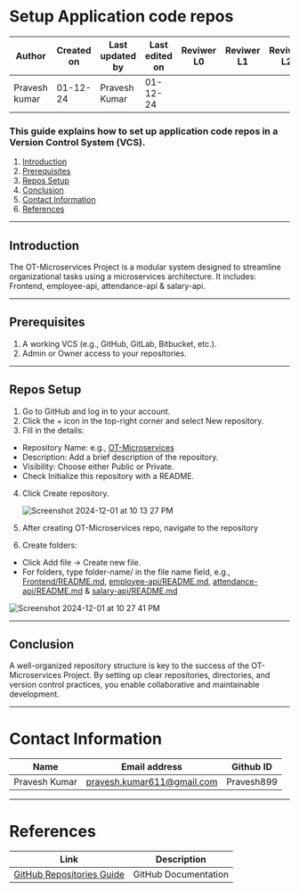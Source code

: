 # Setup Application code repos

| **Author** | **Created on** | **Last updated by** | **Last edited on** | **Reviwer L0** |**Reviwer L1** |**Reviwer L2** |
|------------|----------------|----------------------|---------------------|---------------|---------------|---------------|
| Pravesh kumar      | 01-12-24      | Pravesh Kumar             | 01-12-24           |  | | |     

### This guide explains how to set up application code repos in a Version Control System (VCS).

1. [Introduction](#introduction)
2. [Prerequisites](#prerequisites)
3. [Repos Setup](#repos-setup)
4. [Conclusion](#conclusion)
5. [Contact Information](#contact-information)
6. [References](#references)

---

## Introduction

The OT-Microservices Project is a modular system designed to streamline organizational tasks using a microservices architecture. It includes: Frontend, employee-api, attendance-api & salary-api.

---

## Prerequisites

1. A working VCS (e.g., GitHub, GitLab, Bitbucket, etc.).
2. Admin or Owner access to your repositories.

---

## Repos Setup

1. Go to GitHub and log in to your account.
2. Click the + icon in the top-right corner and select New repository.
3. Fill in the details:
  - Repository Name: e.g., [OT-Microservices](https://github.com/Pravesh899/OT-Microservices)
  - Description: Add a brief description of the repository.
  - Visibility: Choose either Public or Private.
  - Check Initialize this repository with a README.
4. Click Create repository.

   ![Screenshot 2024-12-01 at 10 13 27 PM](https://github.com/user-attachments/assets/f015a3e4-97c5-436d-b278-d9eb5c5d2735)

5. After creating OT-Microservices repo, navigate to the repository
6. Create folders:
 - Click Add file → Create new file.
 - For folders, type folder-name/ in the file name field, e.g., [Frontend/README.md](https://github.com/Pravesh899/OT-Microservices/tree/main/frontend), [employee-api/README.md](https://github.com/Pravesh899/OT-Microservices/tree/main/employee-api), [attendance-api/README.md](https://github.com/Pravesh899/OT-Microservices/tree/main/attendance-api) & [salary-api/README.md](https://github.com/Pravesh899/OT-Microservices/tree/main/salary-api)

![Screenshot 2024-12-01 at 10 27 41 PM](https://github.com/user-attachments/assets/a1bcd220-decc-40a6-9690-20cdfd5e9d59)

---
## Conclusion

A well-organized repository structure is key to the success of the OT-Microservices Project. By setting up clear repositories, directories, and version control practices, you enable collaborative and maintainable development.

---
# Contact Information

| **Name** | **Email address**            | **Github ID**
|----------|-------------------------------|-------------------|
| Pravesh Kumar    |  pravesh.kumar611@gmail.com           | Pravesh899 |

---

# References

| **Link** | **Description**            |
|----------|-------------------------------|
|[GitHub Repositories Guide](https://docs.github.com/en/repositories)| GitHub Documentation|
